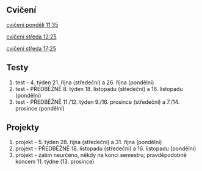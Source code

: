 ## Cvičení

[cvičení pondělí 11:35](https://github.com/milankostak/PGRF1-2020/tree/master/src/pondeli_11_35_c06)

[cvičení středa 12:25](https://github.com/milankostak/PGRF1-2020/tree/master/src/streda_12_25_c01)

[cvičení středa 17:25](https://github.com/milankostak/PGRF1-2020/tree/master/src/streda_17_25_c02)


## Testy

1. test - 4. týden 21. října (středeční) a 26. října (pondělní)
2. test - PŘEDBĚŽNĚ 8. týden 18. listopadu (středeční) a 16. listopadu (pondělní)
3. test - PŘEDBĚŽNĚ 11./12. týden 9./16. prosince (středeční) a 7./14. prosince (pondělní)


## Projekty

1. projekt - 5. týden 28. října (středeční) a 31. října (pondělní)
2. projekt - PŘEDBĚŽNĚ 18. listopadu (středeční) a 16. listopadu (pondělní)
3. projekt - zatím neurčeno, někdy na konci semestru; pravděpodobně koncem 11. týdne (13. prosince)
